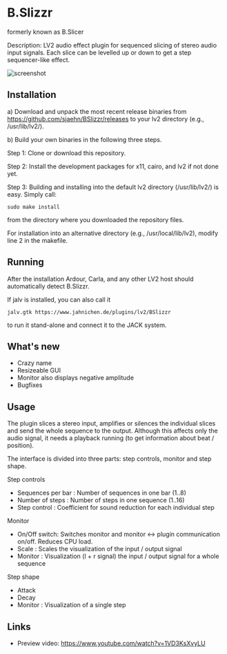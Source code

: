 # B.Slizzr
formerly known as B.Slicer

Description: LV2 audio effect plugin for sequenced slicing of stereo audio input signals. Each slice can be levelled up or down to get a step sequencer-like effect.

![screenshot](https://raw.githubusercontent.com/sjaehn/bmusic-bslicer/master/Screenshot.png "Screenshot from B.Slizzr")

Installation
------------
a) Download and unpack the most recent release binaries from
https://github.com/sjaehn/BSlizzr/releases to your lv2 directory (e.g., /usr/lib/lv2/).

b) Build your own binaries in the following three steps.

Step 1: Clone or download this repository.

Step 2: Install the development packages for x11, cairo, and lv2 if not done yet.

Step 3: Building and installing into the default lv2 directory (/usr/lib/lv2/) is easy. Simply call:
```
sudo make install
```
from the directory where you downloaded the repository files.

For installation into an alternative directory (e.g., /usr/local/lib/lv2), modify line 2 in the makefile.

Running
-------
After the installation Ardour, Carla, and any other LV2 host should automatically detect B.Slizzr.

If jalv is installed, you can also call it
```
jalv.gtk https://www.jahnichen.de/plugins/lv2/BSlizzr
```
to run it stand-alone and connect it to the JACK system.

What's new
-----------
* Crazy name
* Resizeable GUI
* Monitor also displays negative amplitude
* Bugfixes

Usage
-----
The plugin slices a stereo input, amplifies or silences the individual slices and send the whole sequence to the output. Although this affects only the audio signal, it needs a playback running (to get information about beat / position).

The interface is divided into three parts: step controls, monitor and step shape.

Step controls
* Sequences per bar : Number of sequences in one bar (1..8)
* Number of steps : Number of steps in one sequence (1..16)
* Step control : Coefficient for sound reduction for each individual step

Monitor
* On/Off switch: Switches monitor and monitor <-> plugin communication on/off. Reduces CPU load.
* Scale : Scales the visualization of the input / output signal
* Monitor : Visualization (l + r signal) the input / output signal for a whole sequence

Step shape
* Attack
* Decay
* Monitor : Visualization of a single step

Links
-----
* Preview video: https://www.youtube.com/watch?v=1VD3KsXvyLU





